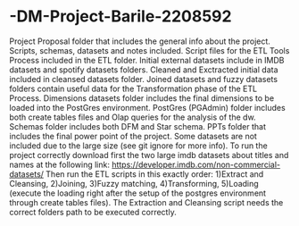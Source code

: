 # -DM-Project-Barile-2208592
Project Proposal folder that includes the general info about the project.
Scripts, schemas, datasets and notes included.
Script files for the ETL Tools Process included in the ETL folder.
Initial external datasets include in IMDB datasets and spotify datasets folders.
Cleaned and Exctracted initial data included in cleansed datasets folder.
Joined datasets and fuzzy datasets folders contain useful data for the Transformation phase of the ETL Process.
Dimensions datasets folder includes the final dimensions to be loaded into the PostGres environment.
PostGres (PGAdmin) folder includes both create tables files and Olap queries for the analysis of the dw.
Schemas folder includes both DFM and Star schema.
PPTs folder that includes the final power point of the project.
Some datasets are not included due to the large size (see git ignore for more info).
To run the project correctly download first the two large imdb datasets about titles and names at the following link: https://developer.imdb.com/non-commercial-datasets/
Then run the ETL scripts in this exactly order: 1)Extract and Cleansing, 2)Joining, 3)Fuzzy matching, 4)Transforming, 5)Loading (execute the loading right after
the setup of the postgres environment through create tables files). The Extraction and Cleansing script needs the correct folders path to be executed correctly.
